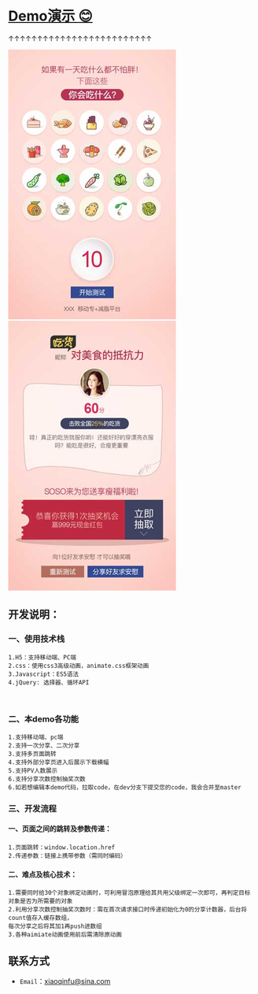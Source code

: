 # [Demo演示 :blush:](https://fuxiaoqin.github.io/TestGame/index.html)<br>
↑↑↑↑↑↑↑↑↑↑↑↑↑↑↑↑↑↑↑↑↑↑↑↑↑
 
[![image](https://github.com/Fuxiaoqin/TestGame/blob/master/images/banner.jpg?raw=true "点我演示效果")](https://fuxiaoqin.github.io/TestGame/index.html) [![image](https://github.com/Fuxiaoqin/TestGame/blob/master/images/banner2.jpg?raw=true "点我演示效果")](https://fuxiaoqin.github.io/TestGame/index.html)

## 开发说明：
### 一、使用技术栈
    1.H5：支持移动端、PC端
    2.css：使用css3高级动画，animate.css框架动画
    3.Javascript：ES5语法
    4.jQuery: 选择器、循环API
   
### 二、本demo各功能
    1.支持移动端、pc端
    2.支持一次分享、二次分享
    3.支持多页面跳转
    4.支持外部分享页进入后展示下载横幅
    5.支持PV人数展示
    6.支持分享次数控制抽奖次数
    6.如若想编辑本demo代码，拉取code，在dev分支下提交您的code，我会合并至master

### 三、开发流程
#### 一、页面之间的跳转及参数传递：
    1.页面跳转：window.location.href
    2.传递参数：链接上携带参数（需同时编码）
#### 二、难点及核心技术：
    1.需要同时给30个对象绑定动画时，可利用冒泡原理给其共用父级绑定一次即可，再判定目标对象是否为所需要的对象
    2.利用分享次数控制抽奖次数时：需在首次请求接口时传递初始化为0的分享计数器，后台将count值存入缓存数组，
    每次分享之后将其加1再push进数组
    3.各种aimiate动画使用前后需清除原动画
## 联系方式
- `Email`：xiaoqinfu@sina.com
